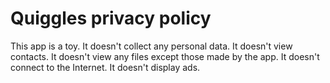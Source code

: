 # Quiggles privacy policy

This app is a toy. It doesn't collect any personal data. It doesn't view contacts. It doesn't view any files except those made by the app. It doesn't connect to the Internet. It doesn't display ads.
